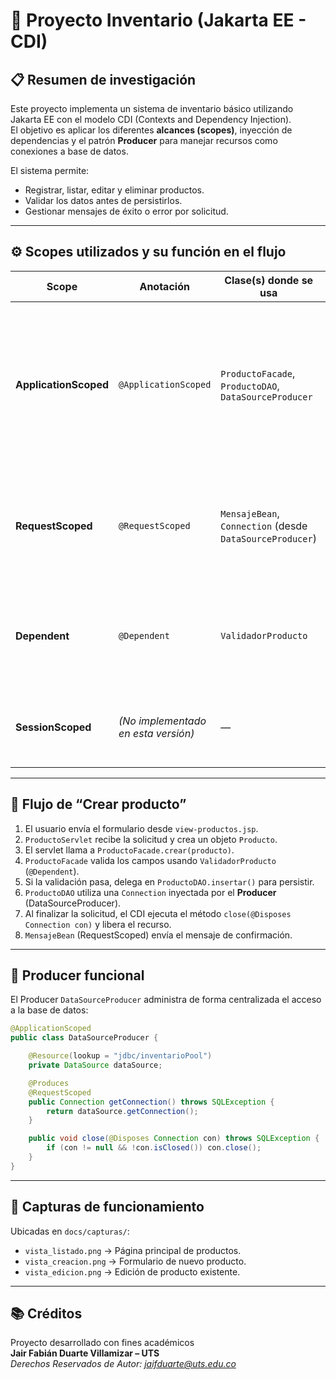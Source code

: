 # 🧮 Proyecto Inventario (Jakarta EE - CDI)

## 📋 Resumen de investigación

Este proyecto implementa un sistema de inventario básico utilizando Jakarta EE con el modelo CDI (Contexts and Dependency Injection).  
El objetivo es aplicar los diferentes **alcances (scopes)**, inyección de dependencias y el patrón **Producer** para manejar recursos como conexiones a base de datos.

El sistema permite:
- Registrar, listar, editar y eliminar productos.
- Validar los datos antes de persistirlos.
- Gestionar mensajes de éxito o error por solicitud.

---

## ⚙️ Scopes utilizados y su función en el flujo

| Scope | Anotación | Clase(s) donde se usa | Propósito |
|--------|------------|-----------------------|------------|
| **ApplicationScoped** | `@ApplicationScoped` | `ProductoFacade`, `ProductoDAO`, `DataSourceProducer` | Mantiene una sola instancia durante toda la vida de la aplicación. Ideal para servicios globales como el acceso a BD o lógica de negocio. |
| **RequestScoped** | `@RequestScoped` | `MensajeBean`, `Connection` (desde `DataSourceProducer`) | Dura solo durante una petición HTTP. Útil para objetos como mensajes o conexiones temporales. |
| **Dependent** | `@Dependent` | `ValidadorProducto` | Instanciado cada vez que se inyecta. Perfecto para validaciones ligeras. |
| **SessionScoped** | *(No implementado en esta versión)* | — | Podría usarse para mantener el usuario logueado o preferencias. |

---

## 🧠 Flujo de “Crear producto”

1. El usuario envía el formulario desde `view-productos.jsp`.
2. `ProductoServlet` recibe la solicitud y crea un objeto `Producto`.
3. El servlet llama a `ProductoFacade.crear(producto)`.
4. `ProductoFacade` valida los campos usando `ValidadorProducto` (`@Dependent`).
5. Si la validación pasa, delega en `ProductoDAO.insertar()` para persistir.
6. `ProductoDAO` utiliza una `Connection` inyectada por el **Producer** (DataSourceProducer).
7. Al finalizar la solicitud, el CDI ejecuta el método `close(@Disposes Connection con)` y libera el recurso.
8. `MensajeBean` (RequestScoped) envía el mensaje de confirmación.

---

## 🔌 Producer funcional

El Producer `DataSourceProducer` administra de forma centralizada el acceso a la base de datos:

```java
@ApplicationScoped
public class DataSourceProducer {

    @Resource(lookup = "jdbc/inventarioPool")
    private DataSource dataSource;

    @Produces
    @RequestScoped
    public Connection getConnection() throws SQLException {
        return dataSource.getConnection();
    }

    public void close(@Disposes Connection con) throws SQLException {
        if (con != null && !con.isClosed()) con.close();
    }
}
```

---

## 🧩 Capturas de funcionamiento

Ubicadas en `docs/capturas/`:

- `vista_listado.png` → Página principal de productos.
- `vista_creacion.png` → Formulario de nuevo producto.
- `vista_edicion.png` → Edición de producto existente.

---



## 📚 Créditos
Proyecto desarrollado con fines académicos  
**Jair Fabián Duarte Villamizar – UTS**  
*Derechos Reservados de Autor: jaifduarte@uts.edu.co*
